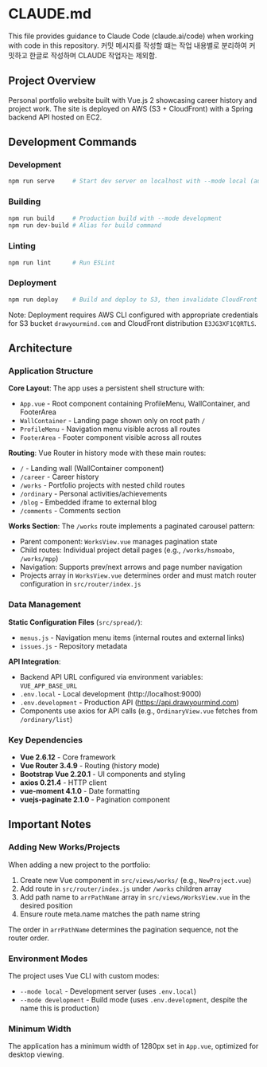 # CLAUDE.md

This file provides guidance to Claude Code (claude.ai/code) when working with code in this repository.
커밋 메시지를 작성할 떄는 작업 내용별로 분리하여 커밋하고 한글로 작성하며 CLAUDE 작업자는 제외함.

## Project Overview

Personal portfolio website built with Vue.js 2 showcasing career history and project work. The site is deployed on AWS (S3 + CloudFront) with a Spring backend API hosted on EC2.

## Development Commands

### Development

```bash
npm run serve     # Start dev server on localhost with --mode local (auto-opens browser)
```

### Building

```bash
npm run build     # Production build with --mode development
npm run dev-build # Alias for build command
```

### Linting

```bash
npm run lint      # Run ESLint
```

### Deployment

```bash
npm run deploy    # Build and deploy to S3, then invalidate CloudFront cache
```

Note: Deployment requires AWS CLI configured with appropriate credentials for S3 bucket `drawyourmind.com` and CloudFront distribution `E3JG3XF1CQRTLS`.

## Architecture

### Application Structure

**Core Layout**: The app uses a persistent shell structure with:

- `App.vue` - Root component containing ProfileMenu, WallContainer, and FooterArea
- `WallContainer` - Landing page shown only on root path `/`
- `ProfileMenu` - Navigation menu visible across all routes
- `FooterArea` - Footer component visible across all routes

**Routing**: Vue Router in history mode with these main routes:

- `/` - Landing wall (WallContainer component)
- `/career` - Career history
- `/works` - Portfolio projects with nested child routes
- `/ordinary` - Personal activities/achievements
- `/blog` - Embedded iframe to external blog
- `/comments` - Comments section

**Works Section**: The `/works` route implements a paginated carousel pattern:

- Parent component: `WorksView.vue` manages pagination state
- Child routes: Individual project detail pages (e.g., `/works/hsmoabo`, `/works/mpp`)
- Navigation: Supports prev/next arrows and page number navigation
- Projects array in `WorksView.vue` determines order and must match router configuration in `src/router/index.js`

### Data Management

**Static Configuration Files** (`src/spread/`):

- `menus.js` - Navigation menu items (internal routes and external links)
- `issues.js` - Repository metadata

**API Integration**:

- Backend API URL configured via environment variables: `VUE_APP_BASE_URL`
- `.env.local` - Local development (http://localhost:9000)
- `.env.development` - Production API (https://api.drawyourmind.com)
- Components use axios for API calls (e.g., `OrdinaryView.vue` fetches from `/ordinary/list`)

### Key Dependencies

- **Vue 2.6.12** - Core framework
- **Vue Router 3.4.9** - Routing (history mode)
- **Bootstrap Vue 2.20.1** - UI components and styling
- **axios 0.21.4** - HTTP client
- **vue-moment 4.1.0** - Date formatting
- **vuejs-paginate 2.1.0** - Pagination component

## Important Notes

### Adding New Works/Projects

When adding a new project to the portfolio:

1. Create new Vue component in `src/views/works/` (e.g., `NewProject.vue`)
2. Add route in `src/router/index.js` under `/works` children array
3. Add path name to `arrPathName` array in `src/views/WorksView.vue` in the desired position
4. Ensure route meta.name matches the path name string

The order in `arrPathName` determines the pagination sequence, not the router order.

### Environment Modes

The project uses Vue CLI with custom modes:

- `--mode local` - Development server (uses `.env.local`)
- `--mode development` - Build mode (uses `.env.development`, despite the name this is production)

### Minimum Width

The application has a minimum width of 1280px set in `App.vue`, optimized for desktop viewing.
